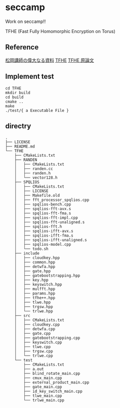 # seccamp
Work on seccamp!!

TFHE (Fast Fully Homomorphic Encryption on Torus)


## Reference

[松岡講師の偉大なる資料](https://nindanaoto.github.io/)
[TFHE](https://tfhe.github.io/tfhe/)
[TFHE 原論文](https://eprint.iacr.org/2018/421.pdf)

## Implement test
```
cd TFHE
mkdir build
cd build
cmake ..
make
./test/{ a Executable File }
```

## directry 
```
.
├── LICENSE
├── README.md
└── TFHE
    ├── CMakeLists.txt
    ├── RANDEN
    │   ├── CMakeLists.txt
    │   ├── randen.cc
    │   ├── randen.h
    │   └── vector128.h
    ├── SPQLIOS
    │   ├── CMakeLists.txt
    │   ├── LICENSE
    │   ├── Makefile.old
    │   ├── fft_processor_spqlios.cpp
    │   ├── spqlios-bench.cpp
    │   ├── spqlios-fft-avx.s
    │   ├── spqlios-fft-fma.s
    │   ├── spqlios-fft-impl.cpp
    │   ├── spqlios-fft-unaligned.s
    │   ├── spqlios-fft.h
    │   ├── spqlios-ifft-avx.s
    │   ├── spqlios-ifft-fma.s
    │   ├── spqlios-ifft-unaligned.s
    │   ├── spqlios-model.cpp
    │   └── todo.sh
    ├── include
    │   ├── cloudkey.hpp
    │   ├── common.hpp
    │   ├── detwfa.hpp
    │   ├── gate.hpp
    │   ├── gatebootstrapping.hpp
    │   ├── key.hpp
    │   ├── keyswitch.hpp
    │   ├── mulfft.hpp
    │   ├── params.hpp
    │   ├── tfhe++.hpp
    │   ├── tlwe.hpp
    │   ├── trgsw.hpp
    │   └── trlwe.hpp
    ├── src
    │   ├── CMakeLists.txt
    │   ├── cloudkey.cpp
    │   ├── detwfa.cpp
    │   ├── gate.cpp
    │   ├── gatebootstrapping.cpp
    │   ├── keyswitch.cpp
    │   ├── tlwe.cpp
    │   ├── trgsw.cpp
    │   └── trlwe.cpp
    └── test
        ├── CMakeLists.txt
        ├── a.out
        ├── blind_rotate_main.cpp
        ├── cmux_main.cpp
        ├── external_product_main.cpp
        ├── gate_main.cpp
        ├── id_key_switch_main.cpp
        ├── tlwe_main.cpp
        └── trlwe_main.cpp
```